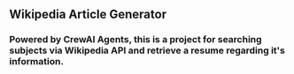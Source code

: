 ## Wikipedia Article Generator

### Powered by CrewAI Agents, this is a project for searching subjects via Wikipedia API and retrieve a resume regarding it's information.